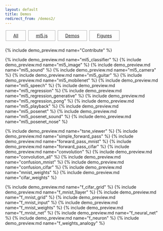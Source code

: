 ```yaml
---
layout: default
title: Demos
redirect_from: /demos2/
---
```


<style>
.project {
    width:280px;
    height:200px;
    margin:10px;
    padding:0px;
    position:relative;
    display:inline-block;
    text-align:left;
}

.overlay {
	width:100%;
    height:100%;
    position:absolute;
    top:0;
    left:0;
    display:inline-block;
    -webkit-box-sizing:border-box;
    -moz-box-sizing:border-box;
    box-sizing:border-box;
    color:white;
}

.overlay_title {
    font-size:1.25em;
    background:rgba(0,0,0,0.7);
    padding:7px;
}

/*.overlay_description {
    font-size:1.1em;
    background:rgba(0,0,0,0.7);
    margin-top:0px;
    padding:4px;
    width: 100%;
    border-top: 1px solid rgba(255,255,255,0.45);
}*/
.overlay_summary {
    font-size:1.1em;
    background:rgba(0,0,0,0.7);
    display: none;
    margin-top:8px;
    padding:10px;
    width: 90%;
}
.project a:hover .overlay_summary {
    display:inline-block;
}
.overlay .overlay_summary li {
    padding:2px;
}



#platforms {
	margin-top:10px;
	margin-bottom:20px;
}
.platform {
	border: 1px solid #aaa;
	padding-bottom: 8px;
	padding-top: 8px;
	padding-left: 24px;
	padding-right: 24px;
	margin: 2px;
	display:inline-block;
}

</style>



<div id="platforms">
	<div id="platform_all" class="platform"><a href="javascript:displayAll();">All</a></div>
	<div id="platform_ml5" class="platform"><a href="javascript:displayByKey('ml5');">ml5.js</a></div>
	<div id="platform_demo" class="platform"><a href="javascript:displayByKey('demo');">Demos</a></div>
	<div id="platform_figure" class="platform"><a href="javascript:displayByKey('figure');">Figures</a></div>
</div>

{% include demo_preview.md name="Contribute" %}


{% include demo_preview.md name="ml5_classifier" %}
{% include demo_preview.md name="ml5_image" %}
{% include demo_preview.md name="ml5_sound" %}
{% include demo_preview.md name="ml5_camera" %}
{% include demo_preview.md name="ml5_guitar" %}
{% include demo_preview.md name="ml5_mobilenet" %}
{% include demo_preview.md name="ml5_speech" %}
{% include demo_preview.md name="ml5_regression" %}
{% include demo_preview.md name="ml5_regression_generative" %}
{% include demo_preview.md name="ml5_regression_pong" %}
{% include demo_preview.md name="ml5_playback" %}
{% include demo_preview.md name="ml5_posenet" %}
{% include demo_preview.md name="ml5_posenet_sound" %}
{% include demo_preview.md name="ml5_posenet_nose" %}
<!--
% include demo_preview.md name="facetracker_knn" %
-->

{% include demo_preview.md name="tsne_viewer" %}
{% include demo_preview.md name="simple_forward_pass" %}
{% include demo_preview.md name="forward_pass_mnist" %}
{% include demo_preview.md name="forward_pass_cifar" %}
{% include demo_preview.md name="convolution" %}
{% include demo_preview.md name="convolution_all" %}
{% include demo_preview.md name="confusion_mnist" %}
{% include demo_preview.md name="confusion_cifar" %}
{% include demo_preview.md name="mnist_weights" %}
{% include demo_preview.md name="cifar_weights" %}

{% include demo_preview.md name="f_cifar_grid" %}
{% include demo_preview.md name="f_mnist_1layer" %}
{% include demo_preview.md name="f_mnist_grid" %}
{% include demo_preview.md name="f_mnist_input" %}
{% include demo_preview.md name="f_mnist_weights" %}
{% include demo_preview.md name="f_mnist_net" %}
{% include demo_preview.md name="f_neural_net" %}
{% include demo_preview.md name="f_neuron" %}
{% include demo_preview.md name="f_weights_analogy" %}

<script>

function highlightButton(keyword){
	document.getElementById("platform_figure").style.border = "none";
	document.getElementById("platform_ml5").style.border = "none";
	document.getElementById("platform_demo").style.border = "none";
	document.getElementById("platform_all").style.border = "none";
	document.getElementById("platform_"+keyword).style.border = "1px solid #1abc9c";
}
function displayAll() {
	var d = document.getElementsByClassName("project");
	for(var i = 0; i < d.length; i++){ d[i].style.display = "inline-block"; }
	highlightButton('all');
};
function hideAll() {
	var d = document.getElementsByClassName("project");
	for(var i = 0; i < d.length; i++){ d[i].style.display = "none"; }	
};
function displayByKey(keyword) {
	hideAll();
	d = document.getElementsByClassName("project "+keyword);
	for(var i = 0; i < d.length; i++){ d[i].style.display = "inline-block"; }
	highlightButton(keyword);
};
displayAll();

</script>